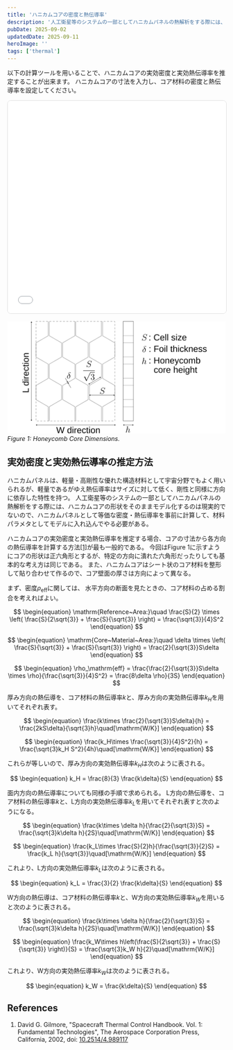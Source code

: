 ```yaml
---
title: 'ハニカムコアの密度と熱伝導率'
description: '人工衛星等のシステムの一部としてハニカムパネルの熱解析をする際には、実効密度・実効熱伝導率を推定してモデルに組み込む必要があります。今回は、特にハニカムコア部分に注目して実効密度と実効熱伝導率の推定方法を紹介します。'
pubDate: 2025-09-02
updatedDate: 2025-09-11
heroImage: ''
tags: ['thermal']
---
```


以下の計算ツールを用いることで、ハニカムコアの実効密度と実効熱伝導率を推定することが出来ます。
ハニカムコアの寸法を入力し、コア材料の密度と熱伝導率を設定してください。

<!-- markdownlint-disable MD033 MD045 -->
<div align="center">
  <iframe
    src="/widgets/honeycomb-calculator.html"
    title="Honeycomb Core Thermal Conductivity Calculator"
    width="100%"
    height="490"
    loading="lazy"
    style="max-width: 720px; width: 100%; border:1px solid #ddd; border-radius:8px; background:#fff;">
  </iframe>
</div>
<!-- markdownlint-enable MD033 MD045 -->

![honeycomb-conductivity-1](../figures/honeycomb-conductivity-1.svg)
_Figure 1: Honeycomb Core Dimensions._

## 実効密度と実効熱伝導率の推定方法

ハニカムパネルは、軽量・高剛性な優れた構造材料として宇宙分野でもよく用いられるが、軽量であるがゆえ熱伝導率はサイズに対して低く、剛性と同様に方向に依存した特性を持つ。
人工衛星等のシステムの一部としてハニカムパネルの熱解析をする際には、ハニカムコアの形状をそのままモデル化するのは現実的でないので、ハニカムパネルとして等価な密度・熱伝導率を事前に計算して、材料パラメタとしてモデルに入れ込んでやる必要がある。

ハニカムコアの実効密度と実効熱伝導率を推定する場合、コアの寸法から各方向の熱伝導率を計算する方法[[1]](#references)が最も一般的である。
今回はFigure 1に示すようにコアの形状は正六角形とするが、特定の方向に潰れた六角形だったりしても基本的な考え方は同じである。
また、ハニカムコアはシート状のコア材料を整形して貼り合わせて作るので、コア壁面の厚さは方向によって異なる。

まず、密度$\rho_{\mathrm{eff}}$に関しては、
水平方向の断面を見たときの、コア材料の占める割合を考えればよい。

$$
\begin{equation}
\mathrm{Reference~Area:}\quad \frac{S}{2} \times \left( \frac{S}{2\sqrt{3}} + \frac{S}{\sqrt{3}} \right) = \frac{\sqrt{3}}{4}S^2
\end{equation}
$$

$$
\begin{equation}
\mathrm{Core~Material~Area:}\quad \delta \times \left( \frac{S}{\sqrt{3}} + \frac{S}{\sqrt{3}} \right) = \frac{2}{\sqrt{3}}S\delta
\end{equation}
$$

$$
\begin{equation}
\rho_\mathrm{eff} = \frac{\frac{2}{\sqrt{3}}S\delta \times \rho}{\frac{\sqrt{3}}{4}S^2} = \frac{8\delta \rho}{3S}
\end{equation}
$$

厚み方向の熱伝導を、コア材料の熱伝導率$k$と、厚み方向の実効熱伝導率$k_H$を用いてそれぞれ表す。

$$
\begin{equation}
\frac{k\times \frac{2}{\sqrt{3}}S\delta}{h} = \frac{2kS\delta}{\sqrt{3}h}\quad[\mathrm{W/K}]
\end{equation}
$$

$$
\begin{equation}
\frac{k_H\times \frac{\sqrt{3}}{4}S^2}{h} = \frac{\sqrt{3}k_H S^2}{4h}\quad[\mathrm{W/K}]
\end{equation}
$$

これらが等しいので、厚み方向の実効熱伝導率$k_H$は次のように表される。

$$
\begin{equation}
k_H = \frac{8}{3} \frac{k\delta}{S}
\end{equation}
$$

面内方向の熱伝導率についても同様の手順で求められる。
L方向の熱伝導を、コア材料の熱伝導率$k$と、L方向の実効熱伝導率$k_L$を用いてそれぞれ表すと次のようになる。

$$
\begin{equation}
\frac{k\times \delta h}{\frac{2}{\sqrt{3}}S} = \frac{\sqrt{3}k\delta h}{2S}\quad[\mathrm{W/K}]
\end{equation}
$$

$$
\begin{equation}
\frac{k_L\times \frac{S}{2}h}{\frac{\sqrt{3}}{2}S} = \frac{k_L h}{\sqrt{3}}\quad[\mathrm{W/K}]
\end{equation}
$$

これより、L方向の実効熱伝導率$k_L$は次のように表される。

$$
\begin{equation}
k_L = \frac{3}{2} \frac{k\delta}{S}
\end{equation}
$$

W方向の熱伝導は、コア材料の熱伝導率$k$と、W方向の実効熱伝導率$k_W$を用いると次のように表される。

$$
\begin{equation}
\frac{k\times \delta h}{\frac{2}{\sqrt{3}}S} = \frac{\sqrt{3}k\delta h}{2S}\quad[\mathrm{W/K}]
\end{equation}
$$

$$
\begin{equation}
\frac{k_W\times h\left(\frac{S}{2\sqrt{3}} + \frac{S}{\sqrt{3}} \right)}{S} = \frac{\sqrt{3}k_W h}{2}\quad[\mathrm{W/K}]
\end{equation}
$$

これより、W方向の実効熱伝導率$k_W$は次のように表される。

$$
\begin{equation}
k_W = \frac{k\delta}{S}
\end{equation}
$$

## References

1. David G. Gilmore, "Spacecraft Thermal Control Handbook. Vol. 1: Fundamental Technologies", The Aerospace Corporation Press, California, 2002, doi: [10.2514/4.989117](https://doi.org/10.2514/4.989117)

<!--

| Parameter                      | Values              |
| ------------------------------ | ------------------- |
| Cell size $S$ [inch]           | 1/8, 3/16, 1/4, 3/8 |
| Foil thickness $\delta$ [inch] | 0.001, 0.002, 0.003 |

コアの材料パラメタは、例としてAL5052のものを用いる。

| Property                 | Value        |
| ------------------------ | ------------ |
| Density $\rho$           | 2700 kg/m³   |
| Specific heat $c_p$      | 900 J/(kg·K) |
| Thermal conductivity $k$ | 160 W/(m·K)  |

## Swann–Pittman Model

厚み方向の熱伝導率に関しては、Swann-Pittmanモデル[^2]という熱輻射を含んだモデルが引用されることも多い。
アイデアとしては、伝導と輻射を考慮したノード熱モデルを作って、最終的にフェイスシート間の温度差と熱流速をもとに実効熱伝導率を求めようというものだ。用いる熱モデルは、フェイスシートを円板、ハニカムコアの壁面形状を円柱で近似し、厚さ方向に10分割した次のようなものを用いる。

<div align=center><img src=".\swann-pittman.svg" width="400"></div>

このモデルに関する熱伝達の関係を、行列形式でおおよそ次のような形で表すことを考えよう。

$$
\begin{equation}
\left[ ~c~ \right] \left[ \Delta T \right]
= \left\{
\left[ ~k~ \right] \left[ T_i \right] + \left[ R \right] \left[ T^4 \right] + [~q~]
\right\} \Delta t
\end{equation}
$$

左辺と、右辺の熱伝導に関する部分の具体的な行列表記は次のようになる。
ただし熱伝導係数はノード間で対称で$k_{i,j}=k_{j,i}$である。

$$
\begin{gather}
\left[ ~c~ \right] \left[ \Delta T \right] =
\left[ \begin{array}{ccccc}
c_1 & 0 &  & 0 & 0 \\
0 & c_2 &  & 0 & 0 \\
  &   & \ddots &  &  \\
0 & 0 &  & c_{11} & 0 \\
0 & 0 &  & 0 & c_{12}
\end{array} \right]
\left[ \begin{array}{c}
\Delta T_1 \\ \Delta T_2 \\ \vdots \\ \Delta T_{11} \\ \Delta T_{12}
\end{array} \right] \\
\left[ k_{ij} \right] \left[ T_i \right] =
\left[ \begin{array}{ccccc}
-k_{1,2} & k_{2,1} &  & 0 & 0 \\
k_{1,2} & -k_{2,1}-k_{2,3} &  & 0 & 0 \\
  &   & \ddots &  &  \\
0 & 0 &  & -k_{11,10}-k_{11,12} & k_{12,11} \\
0 & 0 &  & k_{11,12} & -k_{12,11}
\end{array} \right]
\left[ \begin{array}{c}
T_1 \\ T_2 \\ \vdots \\ T_{11} \\ T_{12}
\end{array} \right]
\end{gather}
$$

輻射に関する行列$\left[ R_{ij} \right]$は、輻射放熱、各ノードから直接入ってくる輻射熱、1度反射して入ってくる輻射熱、2度反射して入ってくる輻射熱、・・・、を含むので次のように分解しよう。

$$
\begin{equation}
\left[ R \right] \left[ T^4 \right] =
\left\{
\left[ R_{\mathrm{out}} \right] + \left[ R_{\mathrm{in0}} \right] + \left[ R_{\mathrm{in1}} \right] + \left[ R_{\mathrm{in2}} \right] + \cdots
\right\} \left[ T^4 \right]
\end{equation}
$$

各ノードが輻射によって放出する熱量は次のように表される。

$$
\begin{gather}
\left[ R_{\mathrm{out}} \right] \left[ T^4 \right] = -\sigma
\left[ \begin{array}{ccccc}
\epsilon_1 A_1 & 0 &  & 0 & 0 \\
0 & \epsilon_2 A_2 &  & 0 & 0 \\
  &   & \ddots &  &  \\
0 & 0 &  & \epsilon_{11} A_{11} & 0 \\
0 & 0 &  & 0 & \epsilon_{12} A_{12}
\end{array} \right]
\left[ \begin{array}{c}
T_1^4 \\ T_2^4 \\ \vdots \\ T_{11}^4 \\ T_{12}^4
\end{array} \right] =
-\sigma \left[ ~\epsilon~ \right] \left[ A \right] \left[ T^4 \right]
\end{gather}
$$

各ノード（自分自身も含む）から直接入ってくる輻射熱は次のように表される。

$$
\begin{align}
\left[ R_{\mathrm{in0}} \right] \left[ T^4 \right] &= \sigma
\left[ \begin{array}{ccccc}
\epsilon_1\epsilon_1 A_1 F_{1,1} & \epsilon_1\epsilon_2 A_2 F_{2,1} &  & \epsilon_1\epsilon_{11} A_{11} F_{11,1} & \epsilon_1\epsilon_{12} A_{12} F_{12,1} \\
\epsilon_2\epsilon_1 A_1 F_{1,2} & \epsilon_2\epsilon_2 A_2 F_{2,2} &  & \epsilon_2\epsilon_{11} A_{11} F_{11,2} & \epsilon_2\epsilon_{12} A_{12} F_{12,2} \\
  &   & \ddots &  &  \\
\epsilon_{11}\epsilon_1 A_1 F_{1,11} & \epsilon_{11}\epsilon_2 A_2 F_{2,11} &  & \epsilon_{11}\epsilon_{11} A_{11} F_{11,11} & \epsilon_{11}\epsilon_{12} A_{12} F_{12,11} \\
\epsilon_{12}\epsilon_1 A_1 F_{1,12} & \epsilon_{12}\epsilon_2 A_2 F_{2,12} &  & \epsilon_{12}\epsilon_{11} A_{11} F_{11,12} & \epsilon_{12}\epsilon_{12} A_{12} F_{12,12} \\
\end{array} \right]
\left[ \begin{array}{c}
T_1^4 \\ T_2^4 \\ \vdots \\ T_{11}^4 \\ T_{12}^4
\end{array} \right] \\
&= \sigma \left[ ~\epsilon~ \right] \left[ F \right] \left[ ~\epsilon~ \right] \left[ A \right] \left[ T^4 \right]
\end{align}
$$

各ノードから放出されて、1回反射されたのち入ってくる輻射熱は次のように表される。

$$
\begin{align}
\left[ R_{\mathrm{in1}} \right] \left[ T^4 \right] &= \sigma
\left[ \begin{array}{ccccc}
\epsilon_1 F_{1,1} & \epsilon_1 F_{2,1} &  & \epsilon_1 F_{11,1} & \epsilon_1 F_{12,1} \\
\epsilon_2 F_{1,2} & \epsilon_2 F_{2,2} &  & \epsilon_2 F_{11,2} & \epsilon_1 F_{12,2} \\
  &   & \ddots &  &  \\
\epsilon_{11} F_{1,11} & \epsilon_{11} F_{2,11} &  & \epsilon_{11} F_{11,11} & \epsilon_{11} F_{12,11} \\
\epsilon_{12} F_{1,12} & \epsilon_{12} F_{2,12} &  & \epsilon_{12} F_{11,12} & \epsilon_{12} F_{12,12} \\
\end{array} \right] \\
&\hspace{19pt}\left[ \begin{array}{cccc}
(1-\epsilon_1)\epsilon_1 A_1 F_{1,1} & (1-\epsilon_1)\epsilon_2 A_2 F_{2,1} &  & (1-\epsilon_1)\epsilon_{12} A_{12} F_{12,1} \\
(1-\epsilon_2)\epsilon_1 A_1 F_{1,2} & (1-\epsilon_2)\epsilon_2 A_2 F_{2,2} &  & (1-\epsilon_2)\epsilon_{12} A_{12} F_{12,2} \\
  &   & \ddots &  \\
(1-\epsilon_{11})\epsilon_1 A_1 F_{1,11} & (1-\epsilon_{11})\epsilon_2 A_2 F_{2,11} &  & (1-\epsilon_{11})\epsilon_{12} A_{12} F_{12,11} \\
(1-\epsilon_{12})\epsilon_1 A_1 F_{1,12} & (1-\epsilon_{12})\epsilon_2 A_2 F_{2,12} &  & (1-\epsilon_{12})\epsilon_{12} A_{12} F_{12,12} \\
\end{array} \right]
\left[ \begin{array}{c}
T_1^4 \\ T_2^4 \\ \vdots \\ T_{11}^4 \\ T_{12}^4
\end{array} \right] \\ &=
\sigma \left[ ~\epsilon~ \right] \left[ F \right] \left[ 1-\epsilon \right] \left[ F \right] \left[ ~\epsilon~ \right] \left[ A \right] \left[ T^4 \right]
\end{align}
$$

2回以上の反射に関しても同様に行列形式で表すことができる。

$$
\begin{align}
\left[ R_{\mathrm{in2}} \right] \left[ T^4 \right] &=
\sigma \left[ ~\epsilon~ \right] \left[ F \right] \left[ 1-\epsilon \right] \left[ F \right] \left[ 1-\epsilon \right] \left[ F \right] \left[ ~\epsilon~ \right] \left[ A \right] \left[ T^4 \right] \\
\left[ R_{\mathrm{in3}} \right] \left[ T^4 \right] &=
\sigma \left[ ~\epsilon~ \right] \left[ F \right] \left[ 1-\epsilon \right] \left[ F \right] \left[ 1-\epsilon \right] \left[ F \right] \left[ 1-\epsilon \right] \left[ F \right] \left[ ~\epsilon~ \right] \left[ A \right] \left[ T^4 \right]
\end{align}
$$

ただし、簡略化して表した各行列は以下のとおりである。
ちなみに形態係数の特徴として、$F_{i,j} \neq F_{j,i}$であるが、$A_i F_{i,j} = A_j F_{j,i}$となる。

$$
\begin{gather}
\left[ F \right] =
\left[ \begin{array}{ccccc}
F_{1,1} & F_{2,1} &  & F_{11,1} & F_{12,1} \\
F_{1,2} & F_{2,2} &  & F_{11,2} & F_{12,2} \\
  &   & \ddots &  &  \\
F_{1,11} & F_{2,11} &  & F_{11,11} & F_{12,11} \\
F_{1,12} & F_{2,12} &  & F_{11,12} & F_{12,12} \\
\end{array} \right], ~~~
\left[ A \right] =
\left[ \begin{array}{ccccc}
A_1 & 0 &  & 0 & 0 \\
0 & A_2 &  & 0 & 0 \\
  &   & \ddots &  &  \\
0 & 0 &  & A_{11} & 0 \\
0 & 0 &  & 0 & A_{12}
\end{array} \right]
\\
\left[ ~\epsilon~ \right] =
\left[ \begin{array}{ccccc}
\epsilon_1 & 0 &  & 0 & 0 \\
0 & \epsilon_2 &  & 0 & 0 \\
  &   & \ddots &  &  \\
0 & 0 &  & \epsilon_{11} & 0 \\
0 & 0 &  & 0 & \epsilon_{12}
\end{array} \right], ~~~
\left[ 1-\epsilon \right] =
\left[ \begin{array}{ccccc}
1-\epsilon_1 & 0 &  & 0 & 0 \\
0 & 1-\epsilon_2 &  & 0 & 0 \\
  &   & \ddots &  &  \\
0 & 0 &  & 1-\epsilon_{11} & 0 \\
0 & 0 &  & 0 & 1-\epsilon_{12}
\end{array} \right]
\end{gather}
$$

これで、ハニカムコアの熱モデルを作ることができた。
次に問題になるのは、コアのノードも含めて作った熱モデルをどうやって、フェイスシート間の熱伝導の形に押しつぶすかである。
表現したいのはノード1とノード12の関係なので、実効熱伝導率$k_\mathrm{eff}$を次のように表すことを考えよう。ここで$A$は（何もない部分も含めた）セルの占める面積、$A_\Delta$はコア材料がある面積、$k$はコア材料の熱伝導率を表す。

$$
\begin{equation}
\frac{k_\mathrm{eff} A}{h} (T_1 - T_{12}) = \frac{k A_\Delta}{h} (T_1 - T_{12}) + f(d, h, \epsilon_{1,12}, \epsilon_{2...11}) (T_1^4 - T_{12}^4)
\end{equation}
$$

モデルを表現するのに必要となるパラメタを確認しておこう。

- $d$: (equivalent) diameter of the honeycomb core
- $h$: height of the honeycomb core
- $A_{\Delta}$: (equivalent) core thickness
- $A$: area of the honeycomb core
- $k$: thermal conductivity of the honeycomb core material
- $\epsilon_{1,12}$: emissivity of the face sheet
- $\epsilon_{2...11}$: emissivity of the honeycomb core
- $T_1$: face sheet temperature on one side
- $T_{12}$: face sheet temperature on the other side

Swann, PittmanのTechnical Note[^2]では、$f(\lambda, \epsilon)$がどのような形がよいかをトライアンドエラーで探したところ次の式を使うといい感じだよ、と報告されている。
どのようなモチベーションでこの式の形が出てきたのかは謎だが、実用上では便利に用いられているようで、実際この式が様々な論文[^3] [^4] [^5] [^6]で引用されている。

$$
\begin{equation}
\frac{k_\mathrm{eff} A}{k A_\Delta} = 1 + 0.664(\lambda+0.3)^{-0.69} \epsilon^{1.63(\lambda+1)^{-0.89}} (T_1^2 + T_{12}^2)(T_1 + T_{12})
\end{equation}
$$

[^1]: David G. Gilmore, "Spacecraft Thermal Control Handbook. Vol. 1: Fundamental Technologies", The Aerospace Corporation Press, California, 2002

[^2]: Robert T. Swann, C. M. Pittman, "Analysis of Effective Thermal Conductivities of Honeycomb-Core and Corrugated-Core Sandwich Panels", NASA TN D-714, 1961

[^3]: K. Daryabeigi, "Heat Transfer in Adhesively Bonded Honeycomb Core Panels", JOURNAL OF THERMOPHYSICS AND HEAT TRANSFER, Vol. 16, No. 2, April–June 2002

[^4]: W.H. Yang, H.E. Cheng, A. Cai, "Thermal analysis for folded solar array of spacecraft in orbit", Applied Thermal Engineering 24 (2004) 595–607

[^5]: J. Fatemi, M. H. J. Lemmen, "Effective Thermal/Mechanical Properties of Honeycomb Core Panels for Hot Structure Applications", JOURNAL OF SPACECRAFT AND ROCKETS, Vol. 46, No. 3, May–June 2009

[^6]: Rongnan Yuan, Shouxiang Lu, "Experimental and numerical study for effective thermal conductivity of metallic honeycomb sandwich structures", Journal of Sandwich Structures and Materials, 2021, Vol. 23(8) 3540–3557 -->
